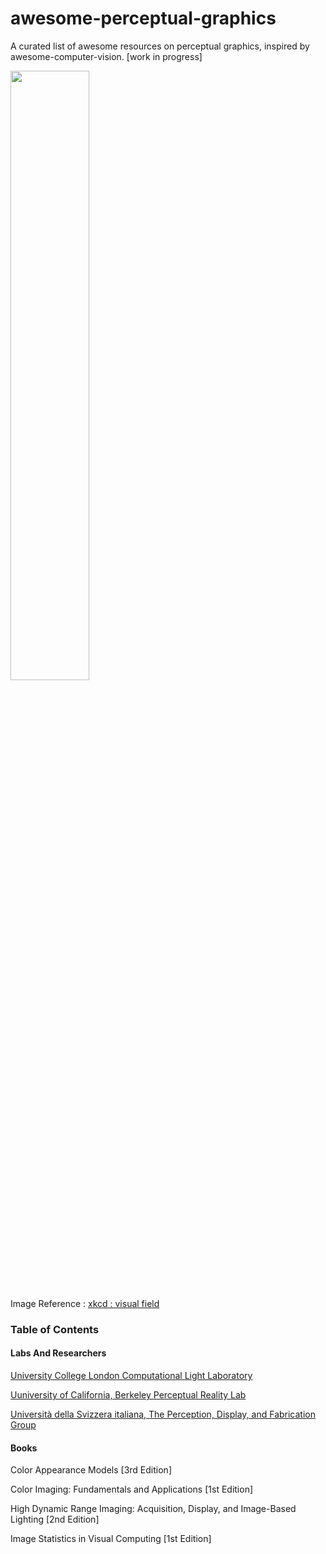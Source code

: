 # awesome-perceptual-graphics
A  curated list of  awesome resources on perceptual graphics, inspired by awesome-computer-vision. [work in progress]


<img src="https://user-images.githubusercontent.com/46696280/184265236-790f933f-4881-4bb7-bc61-51af33b17354.png" width=50% height=50%>

Image Reference : [xkcd : visual field](https://xkcd.com/1080/)

### Table of Contents
#### Labs And Researchers

[University College London Computational Light Laboratory](https://complightlab.com/)

[Uuniversity of California, Berkeley Perceptual Reality Lab](http://www.emilyacooper.org/index.html)

[Università della Svizzera italiana, The Perception, Display, and Fabrication Group](https://www.pdf.inf.usi.ch/team.html)

#### Books 

Color Appearance Models [3rd Edition]

Color Imaging: Fundamentals and Applications [1st Edition]

High Dynamic Range Imaging: Acquisition, Display, and Image-Based Lighting [2nd Edition]

Image Statistics in Visual Computing [1st Edition]
